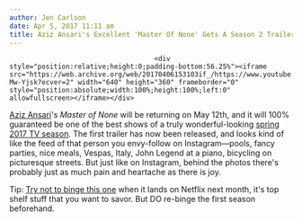 ```yaml
---
author: Jen Carlson
date: Apr 5, 2017 11:11 am
title: Aziz Ansari's Excellent 'Master Of None' Gets A Season 2 Trailer
---
```


	
										<div style="position:relative;height:0;padding-bottom:56.25%"><iframe src="https://web.archive.org/web/20170406153103if_/https://www.youtube.com/embed/tGE-Mw-Yjsk?ecver=2" width="640" height="360" frameborder="0" style="position:absolute;width:100%;height:100%;left:0" allowfullscreen></iframe></div>

<p><a href="https://web.archive.org/web/20170406153103/http://gothamist.com/tags/azizansari">Aziz Ansari</a>&apos;s <em>Master of None</em> will be returning on May 12th, and it will 100% guaranteed be one of the best shows of a truly wonderful-looking <a href="https://web.archive.org/web/20170406153103/http://laist.com/2017/03/21/spring_2017_tv_guide.php">spring 2017 TV season</a>. The first trailer has now been released, and looks kind of like the feed of that person you envy-follow on Instagram&#x2014;pools, fancy parties, nice meals, Vespas, Italy, John Legend at a piano, bicycling on picturesque streets. But just like on Instagram, behind the photos there&apos;s probably just as much pain and heartache as there is joy. </p>

<p>Tip: <a href="https://web.archive.org/web/20170406153103/http://gothamist.com/2017/04/04/how_to_watch_tv_in_2017.php">Try not to binge this one</a> when it lands on Netflix next month, it&apos;s top shelf stuff that you want to savor. But DO re-binge the first season beforehand.</p>					
										
									
				